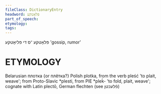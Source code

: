 ```yaml
---
fileClass: DictionaryEntry
headword: פּלאָטקע
part_of_speech: 
etymology: 
tags: 
---
```

פּלאָטקע
־ס
די
פּליאָטקע
'gossip, rumor'

ETYMOLOGY
===========
Belarusian плотка {or плётка?}
Polish plotka, from the verb pleść 'to plait, weave'; from Proto-Slavic *plesti, from PIE *pleḱ- 'to fold, plait, weave'; cognate with Latin plectō, German flechten (see פֿלעכטן)